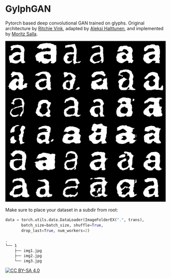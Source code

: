 # GylphGAN

Pytorch based deep convolutional GAN trained on glyphs. Original architecture by [Ritchie Vink](https://www.ritchievink.com/blog/2018/07/16/generative-adversarial-networks-in-pytorch-the-distribution-of-art/), adapted by [
Aleksi Halttunen](https://github.com/aleksihalt/DCGAN_interpolation), and implemented by [Moritz Salla](https://github.com/moritzsalla).

![Thumbnail](./thumbnail.jpg)

Make sure to place your dataset in a subdir from root:

```python
data = torch.utils.data.DataLoader(ImageFolderEX(".", trans),
       batch_size=batch_size, shuffle=True,
       drop_last=True, num_workers=2)
```

```
.
└── 1
    ├── img1.jpg
    ├── img2.jpg
    └── img3.jpg
```

[![CC BY-SA 4.0][cc-by-sa-image]][cc-by-sa]

[cc-by-sa]: http://creativecommons.org/licenses/by-sa/4.0/
[cc-by-sa-image]: https://licensebuttons.net/l/by-sa/4.0/88x31.png
[cc-by-sa-shield]: https://img.shields.io/badge/License-CC%20BY--SA%204.0-lightgrey.svg
